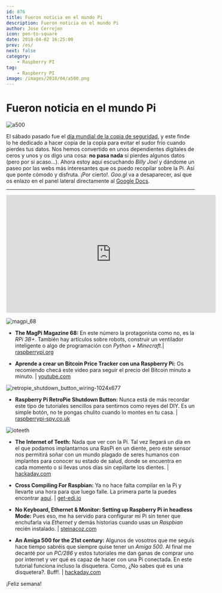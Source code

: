 ```yaml
---
id: 876
title: Fueron noticia en el mundo Pi
description: Fueron noticia en el mundo Pi
author: Jose Cerrejon
icon: pen-to-square
date: 2018-04-02 16:25:00
prev: /es/
next: false
category:
    - Raspberry PI
tag:
    - Raspberry PI
image: /images/2018/04/a500.png
---
```


# Fueron noticia en el mundo Pi

![a500](/images/2018/04/a500.png)

El sábado pasado fue el [día mundial de la copia de seguridad](https://www.worldbackupday.com/), y este finde lo he dedicado a hacer copia de la copia para evitar el sudor frío cuando pierdes tus datos. Nos hemos convertido en unos dependientes digitales de ceros y unos y os digo una cosa: **no pasa nada** si pierdes algunos datos (pero por si acaso...). Ahora estoy aquí escuchando _Billy Joel_ y dándome un paseo por las webs más interesantes que os puedo recopilar sobre la Pi. Así que ponte cómodo y disfruta. ¡Por cierto!. _Goo.gl_ va a desaparecer, así que os enlazo en el panel lateral directamente al [Google Docs](https://docs.google.com/document/d/1eVrAzW4VwIX302o7m4w9TKOzBfJLxRLjbpS1zT0hX4Y/).

---

<iframe width="560" height="315" src="https://www.youtube.com/embed/aPL9G0Fcw5s?rel=0" frameborder="0" allow="autoplay; encrypted-media" allowfullscreen></iframe>

![magpi_68](/images/2018/04/magpi_68.png)

-   **The MagPi Magazine 68:** En este número la protagonista como no, es la _RPi 3B+_. También hay artículos sobre robots, construir un ventilador inteligente o algo de programación con _Python + Minecraft_.| [raspberrypi.org](https://www.raspberrypi.org/magpi/issues/68/)

-   **Aprende a crear un Bitcoin Price Tracker con una Raspberry Pi:** Os recomiendo checá este video para seguir el precio del Bitcoin minuto a minuto. | [youtube.com](https://www.youtube.com/watch?v=udp6S5Tu9K0)

![retropie_shutdown_button_wiring-1024x677](/images/2018/04/retropie_shutdown_button_wiring-1024x677.png)

-   **Raspberry Pi RetroPie Shutdown Button:** Nunca está de más recordar este tipo de tutoriales sencillos para sentirnos como reyes del DIY. Es un simple botón, no te pongas chulito cuando lo montes en tu casa. | [raspberrypi-spy.co.uk](https://www.raspberrypi-spy.co.uk/2018/03/raspberry-pi-retropie-shutdown-button/)

![ioteeth](/images/2018/04/ioteeth.png)

-   **The Internet of Teeth:** Nada que ver con la Pi. Tal vez llegará un día en el que podamos implantarnos una RasPi en un diente, pero este sensor nos permitirá soñar con un mundo plagado de seres humanos con implantes para conocer su estado de salud, donde se encuentra en cada momento o si llevas unos días sin cepillarte los dientes. | [hackaday.com](https://hackaday.com/2018/04/01/the-iot-internet-of-teeth/)

-   **Cross Compiling For Raspbian:** Ya no hace falta compilar en la Pi y llevarte una hora para que luego falle. La primera parte la puedes encontrar [aquí](https://www.get-edi.io/Compiling-for-Embedded-Debian-Target-Systems/). | [get-edi.io](https://www.get-edi.io/Cross-Compiling-for-Raspbian/)

-   **No Keyboard, Ethernet & Monitor: Setting up Raspberry Pi in headless Mode:** Pues eso, me ha servido para configurar mi Pi sin tener que enchufarla via _Ethernet_ y demás historias cuando usas un _Raspbian_ recién instalado. | [steinacoz.com](https://steinacoz.com/keyboard-ethernet-monitor-setting-up-raspberry-pi-headless-mode/)

-   **An Amiga 500 for the 21st century:** Algunos de vosotros que me seguís hace tiempo sabréis que siempre quise tener un _Amiga 500_. Al final me decanté por un _PC/286_ y estos tutoriales me dan ganas de comprar uno por internet y ver qué es capaz de hacer con una Pi conectada. En este tutorial funciona incluso la disquetera. Como, ¿No sabes qué es una disquetera?. Buff!. | [hackaday.com](https://hackaday.com/2018/03/25/an-amiga-500-for-the-21st-century/)

¡Feliz semana!
